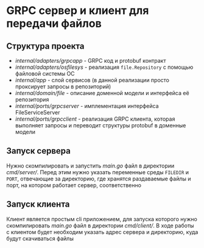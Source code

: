 # GRPC сервер и клиент для передачи файлов

## Структура проекта
- *internal/adapters/grpcapp* - GRPC код и protobuf контракт
- *internal/adapters/osfilesys* - реализация `file.Repository` с помощью файловой системы ОС
- *internal/app* - слой сервисов (в данной реализации просто проксирует запросы в репозиторий)
- *internal/domain/file* - описание доменной модели и интерфейса её репозитория
- *internal/ports/grpcserver* - имплементация интерфейса FileServiceServer
- *internal/ports/grpcclient* - реализация GRPC клиента, которая выполняет запросы и переводит
структуры protobuf в доменные модели

## Запуск сервера
Нужно скомпилировать и запустить *main.go* файл в директории *cmd/server/*. 
Перед этим нужно указать переменные среды `FILEDIR` и `PORT`, отвечающие за директорию, где хранятся раздаваемые файлы
и порт, на котором работает сервер, соответственно

## Запуск клиента
Клиент является простым cli приложением, для запуска которого нужно скомпилировать *main.go* файл в директории
*cmd/client/*. В ходе работы с клиентом будет необходим указать адрес сервера и директорию, куда будут скачиваться файлы